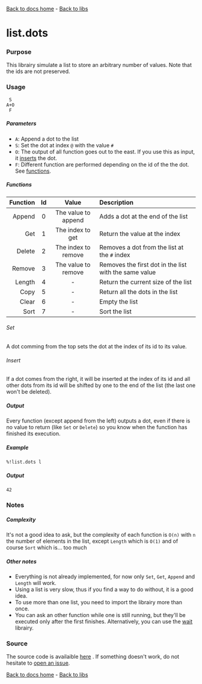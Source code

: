[Back to docs home](../index.md) - [Back to libs](index.md#data-structures)

# list.dots

### Purpose
This librairy simulate a list to store an arbitrary number of values. Note that the ids are not preserved.

### Usage
    
     S
    A+O
     F

##### Parameters
- `A`: Append a dot to the list
- `S`: Set the dot at index `@` with the value `#` 
- `O`: The output of all function goes out to the east. If you use this as input, it [inserts](#insert) the dot. 
- `F`: Different function are performed depending on the id of the the dot. See [functions](#functions).

##### Functions

| Function | Id |        Value        |                      Description                      |
|---------:|:--:|:-------------------:|:------------------------------------------------------|
|   Append | 0  | The value to append | Adds a dot at the end of the list                     |
|      Get | 1  |   The index to get  | Return the value at the index                         |
|   Delete | 2  | The index to remove | Removes a dot from the list at the `#` index          |
|   Remove | 3  | The value to remove | Removes the first dot in the list with the same value |
|   Length | 4  |          -          | Return the current size of the list                   |
|     Copy | 5  |          -          | Return all the dots in the list                       |
|    Clear | 6  |          -          | Empty the list                                        |
|     Sort | 7  |          -          | Sort the list                                         |

###### Set
A dot comming from the top sets the dot at the index of its id to its value.

###### Insert
If a dot comes from the right, it will be inserted at the index of its id and all other dots from its id will be shifted by one to the end of the list (the last one won't be deleted).

##### Output
Every function (except append from  the left) outputs a dot, even if there is no value to return (like `Set` or `Delete`) so you know when the function has finished its execution. 

##### Example

    %!list.dots l

##### Output

    42
   



### Notes

##### Complexity
It's not a good idea to ask, but the complexity of each function is `O(n)` with `n` the number of elements in the list, except `Length` which is `O(1)` and of course `Sort` which is... too much

##### Other notes
- Everything is not already implemented, for now only `Set`, `Get`, `Append` and `Length` will work. 
- Using a list is very slow, thus if you find a way to do without, it is a good idea.
- To use more than one list, you need to import the librairy more than once.
- You can ask an other function while one is still running, but they'll be executed only after the first finishes. Alternatively, you can use the [wait](wait.md) librairy.


### Source 
The source code is availaible [here](https://github.com/aaronduino/asciidots/blob/master/libs/list.dots)
. If something doesn't work, do not hesitate to [open an issue](https://github.com/aaronduino/asciidots/issues/new?title=Bug%20in%20list%20librairy:%20).


[Back to docs home](../index.md) - [Back to libs](index.md#data-structures)
